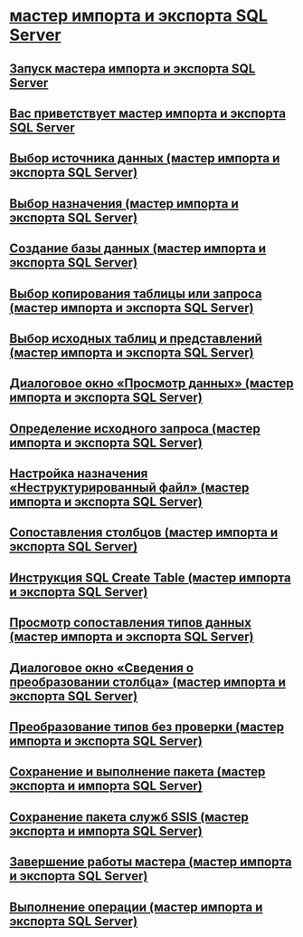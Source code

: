# [мастер импорта и экспорта SQL Server](import-and-export-data-with-the-sql-server-import-and-export-wizard.md)
## [Запуск мастера импорта и экспорта SQL Server](start-the-sql-server-import-and-export-wizard.md)
## [Вас приветствует мастер импорта и экспорта SQL Server](welcome-to-sql-server-import-and-export-wizard.md)
## [Выбор источника данных (мастер импорта и экспорта SQL Server)](choose-a-data-source-sql-server-import-and-export-wizard.md)
## [Выбор назначения (мастер импорта и экспорта SQL Server)](choose-a-destination-sql-server-import-and-export-wizard.md)
## [Создание базы данных (мастер импорта и экспорта SQL Server)](create-database-sql-server-import-and-export-wizard.md)
## [Выбор копирования таблицы или запроса (мастер импорта и экспорта SQL Server)](specify-table-copy-or-query-sql-server-import-and-export-wizard.md)
## [Выбор исходных таблиц и представлений (мастер импорта и экспорта SQL Server)](select-source-tables-and-views-sql-server-import-and-export-wizard.md)
## [Диалоговое окно «Просмотр данных» (мастер импорта и экспорта SQL Server)](preview-data-dialog-box-sql-server-import-and-export-wizard.md)
## [Определение исходного запроса (мастер импорта и экспорта SQL Server)](provide-a-source-query-sql-server-import-and-export-wizard.md)
## [Настройка назначения «Неструктурированный файл» (мастер импорта и экспорта SQL Server)](configure-flat-file-destination-sql-server-import-and-export-wizard.md)
## [Сопоставления столбцов (мастер импорта и экспорта SQL Server)](column-mappings-sql-server-import-and-export-wizard.md)
## [Инструкция SQL Create Table (мастер импорта и экспорта SQL Server)](create-table-sql-statement-sql-server-import-and-export-wizard.md)
## [Просмотр сопоставления типов данных (мастер импорта и экспорта SQL Server)](review-data-type-mapping-sql-server-import-and-export-wizard.md)
## [Диалоговое окно «Сведения о преобразовании столбца» (мастер импорта и экспорта SQL Server)](column-conversion-details-dialog-box-sql-server-import-and-export-wizard.md)
## [Преобразование типов без проверки (мастер импорта и экспорта SQL Server)](convert-types-without-conversion-checking-sql-server-import-and-export-wizard.md)
## [Сохранение и выполнение пакета (мастер экспорта и импорта SQL Server)](save-and-run-package-sql-server-import-and-export-wizard.md)
## [Сохранение пакета служб SSIS (мастер экспорта и импорта SQL Server)](save-ssis-package-sql-server-import-and-export-wizard.md)
## [Завершение работы мастера (мастер импорта и экспорта SQL Server)](complete-the-wizard-sql-server-import-and-export-wizard.md)
## [Выполнение операции (мастер импорта и экспорта SQL Server)](performing-operation-sql-server-import-and-export-wizard.md)
